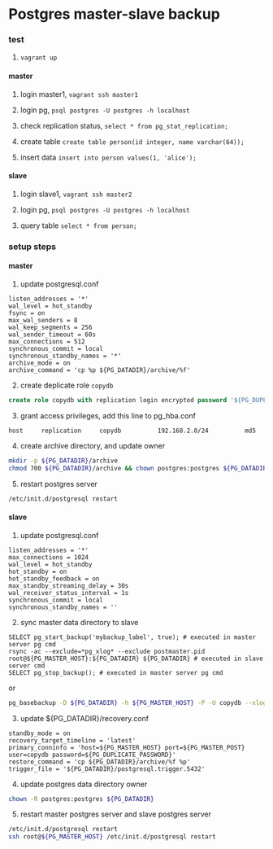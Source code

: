 Postgres master-slave backup
=========================

### test
1. `vagrant up`

#### master
1. login master1, `vagrant ssh master1`

1. login pg, `psql postgres -U postgres -h localhost`

1. check replication status, `select * from pg_stat_replication;`

1. create table `create table person(id integer, name varchar(64));`

1. insert data `insert into person values(1, 'alice');`

#### slave
1. login slave1, `vagrant ssh master2`

1. login pg, `psql postgres -U postgres -h localhost`

1. query table `select * from person;`

### setup steps

#### master
1. update postgresql.conf
```
listen_addresses = '*'
wal_level = hot_standby
fsync = on
max_wal_senders = 8
wal_keep_segments = 256
wal_sender_timeout = 60s
max_connections = 512
synchronous_commit = local
synchronous_standby_names = '*'
archive_mode = on
archive_command = 'cp %p ${PG_DATADIR}/archive/%f'
```

2. create deplicate role `copydb`
```sql
create role copydb with replication login encrypted password '${PG_DUPLICATE_PASSWORD}';
```

3. grant access privileges, add this line to pg_hba.conf
```
host     replication     copydb          192.168.2.0/24          md5
```

4. create archive directory, and update owner
```bash
mkdir -p ${PG_DATADIR}/archive
chmod 700 ${PG_DATADIR}/archive && chown postgres:postgres ${PG_DATADIR}/archive
```

5. restart postgres server
```bash
/etc/init.d/postgresql restart
```

#### slave
1. update postgresql.conf
```
listen_addresses = '*'
max_connections = 1024
wal_level = hot_standby
hot_standby = on
hot_standby_feedback = on
max_standby_streaming_delay = 30s
wal_receiver_status_interval = 1s
synchronous_commit = local
synchronous_standby_names = ''
```

2. sync master data directory to slave
```
SELECT pg_start_backup('mybackup_label', true); # executed in master server pg cmd
rsync -ac --exclude=*pg_xlog* --exclude postmaster.pid root@${PG_MASTER_HOST}:${PG_DATADIR} ${PG_DATADIR} # executed in slave server cmd
SELECT pg_stop_backup(); # executed in master server pg cmd
```
or
```bash
pg_basebackup -D ${PG_DATADIR} -h ${PG_MASTER_HOST} -P -U copydb --xlog-method=stream
```

3. update ${PG_DATADIR}/recovery.conf
```
standby_mode = on
recovery_target_timeline = 'latest'
primary_conninfo = 'host=${PG_MASTER_HOST} port=${PG_MASTER_POST} user=copydb password=${PG_DUPLICATE_PASSWORD}'
restore_command = 'cp ${PG_DATADIR}/archive/%f %p'
trigger_file = '${PG_DATADIR}/postgresql.trigger.5432'
```

4. update postgres data directory owner
```bash
chown -R postgres:postgres ${PG_DATADIR}
```

5. restart master postgres server and slave postgres server
```bash
/etc/init.d/postgresql restart
ssh root@${PG_MASTER_HOST} /etc/init.d/postgresql restart
```